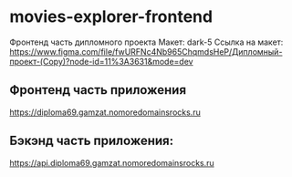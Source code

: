 # movies-explorer-frontend
Фронтенд часть дипломного проекта
Макет: dark-5
Ссылка на макет: https://www.figma.com/file/fwURFNc4Nb965ChqmdsHeP/Дипломный-проект-(Copy)?node-id=11%3A3631&mode=dev

## Фронтенд часть приложения
https://diploma69.gamzat.nomoredomainsrocks.ru

## Бэкэнд часть приложения:
https://api.diploma69.gamzat.nomoredomainsrocks.ru

